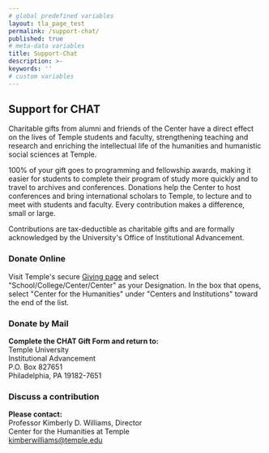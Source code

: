 ```yaml
---
# global predefined variables
layout: tla_page_test
permalink: /support-chat/
published: true
# meta-data variables
title: Support-Chat
description: >-
keywords: ''
# custom variables
---
```

## Support for CHAT
Charitable gifts from alumni and friends of the Center have a direct effect on the lives of Temple students and faculty, strengthening teaching and research and enriching the intellectual life of the humanities and humanistic social sciences at Temple.

100% of your gift goes to programming and fellowship awards, making it easier for students to complete their program of study more quickly and to travel to archives and conferences. Donations help the Center to host conferences and bring international scholars to Temple, to lecture and to meet with students and faculty. Every contribution makes a difference, small or large.

Contributions are tax-deductible as charitable gifts and are formally acknowledged by the University's Office of Institutional Advancement.

### Donate Online
Visit Temple's secure [Giving page](https://securelb.imodules.com/s/705/giving/2col.aspx?sid=705&gid=1&pgid=3813&cid=5100&appealcode=WEBG_HeaderButton&utm_source=header_givnowbutton&utm_medium=givingform&utm_campaign=givingsite_template) and select "School/College/Center/Center" as your Designation. In the box that opens, select "Center for the Humanities" under "Centers and Institutions" toward the end of the list.

### Donate by Mail

**Complete the CHAT Gift Form and return to:**<br>
Temple University<br>
Institutional Advancement<br>
P.O. Box 827651<br>
Philadelphia, PA 19182-7651<br>

### Discuss a contribution

**Please contact:**<br>
Professor Kimberly D. Williams, Director<br>
Center for the Humanities at Temple<br>
[kimberwilliams@temple.edu](mailto:kimberwilliams@temple.edu)
